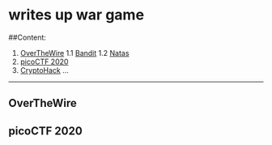 # writes up war game

##Content:

1. [OverTheWire](#1)
    1.1 [Bandit](#Bandit)
    1.2 [Natas](#Natas)
2. [picoCTF 2020](#picoCTF2020)
3. [CryptoHack](#CryptoHack)
...

------------------------------

## OverTheWire


## picoCTF 2020